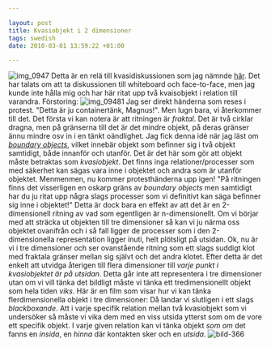 ```yaml
--- 

layout: post
title: Kvasiobjekt i 2 dimensioner 
tags: swedish 
date: 2010-03-01 13:59:22 +01:00 

---
```


![img_0947](images/img_0947-300x225.jpg "img_0947") Detta är en relä till kvasidiskussionen som jag nämnde [här](2010-02-26-icke-auktoriserat-gastbloggande-hos-intensifier.html). Det har talats om att ta diskussionen till whiteboard och face-to-face, men jag kunde inte hålla mig och har här ritat upp två kvaisobjekt i relation till varandra. Förstoring: ![img_09481](images/img_09481-1024x768.jpg "img_09481") Jag ser direkt händerna som reses i protest. "Detta är ju containertänk, Magnus!". Men lugn bara, vi återkommer till det. Det första vi kan notera är att ritningen är *fraktal*. Det är två cirklar dragna, men på gränserna till det är det mindre objekt, på deras gränser ännu mindre osv in i en tänkt oändlighet. Jag fick denna idé när jag läst om *[boundary objects](http://www.jstor.org.ludwig.lub.lu.se/stable/285080)*, vilket innebär objekt som befinner sig i två objekt samtidigt, både innanför och utanför. Det är det här som gör att objekt måste betraktas som *kvasiobjekt*. Det finns inga relationer/processer som med säkerhet kan sägas vara inne i objektet och andra som är utanför objektet. Menmenmen, nu kommer protesthänderna upp igen! "På ritningen finns det visserligen en oskarp gräns av *boundary objects* men samtidigt har du ju ritat upp några slags processer som vi definitivt kan säga befinner sig inne i objektet!" Detta är dock bara en effekt av att det är en 2-dimensionell ritning av vad som egentligen är n-dimensionellt. Om vi börjar med att sträcka ut objekten till tre dimensioner så kan vi ju närma oss objektet ovanifrån och i så fall ligger de processer som i den 2-dimensionella representation ligger inuti, helt plötsligt på utsidan. Ok, nu är vi i tre dimensioner och ser ovanstående ritning som ett slags suddigt klot med fraktala gränser mellan sig självt och det andra klotet. Efter detta är det enkelt att utvidga återigen till flera dimensioner till *varje punkt i kvasiobjektet är på utsidan*. Detta går inte att representera i tre dimensioner utan om vi vill tänka det bildligt måste vi tänka ett tredimensionellt objekt som hela tiden *viks*. Här är en film som visar hur vi kan tänka flerdimensionella objekt i tre dimensioner: Då landar vi slutligen i ett slags *blackboxande*. Att i varje specifik relation mellan två kvasiobjekt som vi undersöker så måste vi vika dem med en viss utsida ytterst som om de vore ett specifik objekt. I varje given relation kan vi tänka objekt *som om* det fanns en *insida*, en *hinna* där kontakten sker och en *utsida*. ![bild-366](images/bild-366.jpg "bild-366") 